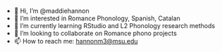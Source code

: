 - 👋 Hi, I’m @maddiehannon
- 👀 I’m interested in Romance Phonology, Spanish, Catalan
- 🌱 I’m currently learning RStudio and L2 Phonology research methods
- 💞️ I’m looking to collaborate on Romance phono projects
- 📫 How to reach me: hannonm3@msu.edu

<!---
maddiehannon/maddiehannon is a ✨ special ✨ repository because its `README.md` (this file) appears on your GitHub profile.
You can click the Preview link to take a look at your changes.
--->
